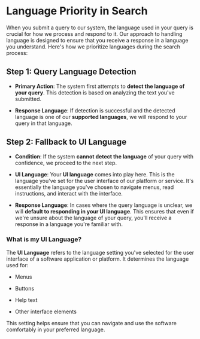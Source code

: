 # Language Priority in Search


When you submit a query to our system, the language used in your query is crucial for how we process and respond to it. Our approach to handling language is designed to ensure that you receive a response in a language you understand. Here's how we prioritize languages during the search process:


## Step 1: Query Language Detection


- **Primary Action**: The system first attempts to **detect the language of your query**. This detection is based on analyzing the text you've submitted.

- **Response Language**: If detection is successful and the detected language is one of our **supported languages**, we will respond to your query in that language.


## Step 2: Fallback to UI Language


- **Condition**: If the system **cannot detect the language** of your query with confidence, we proceed to the next step.

- **UI Language**: Your **UI language** comes into play here. This is the language you've set for the user interface of our platform or service. It's essentially the language you've chosen to navigate menus, read instructions, and interact with the interface.

- **Response Language**: In cases where the query language is unclear, we will **default to responding in your UI language**. This ensures that even if we're unsure about the language of your query, you'll receive a response in a language you're familiar with.


### What is my UI Language?


The **UI Language** refers to the language setting you've selected for the user interface of a software application or platform. It determines the language used for:

- Menus

- Buttons

- Help text

- Other interface elements


This setting helps ensure that you can navigate and use the software comfortably in your preferred language.
